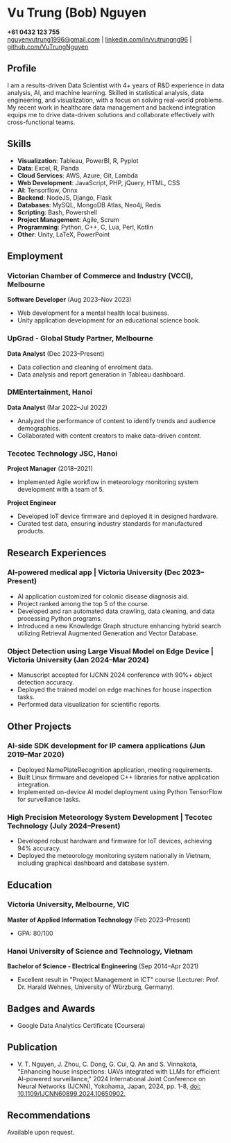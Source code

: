 # Vu Trung (Bob) Nguyen

**+61 0432 123 755**  
[nguyenvutrung1996@gmail.com](mailto:nguyenvutrung1996@gmail.com) | [linkedin.com/in/vutrungng96](https://linkedin.com/in/vutrungng96) | [github.com/VuTrungNguyen](https://github.com/VuTrungNguyen)

## Profile

I am a results-driven Data Scientist with 4+ years of R&D experience in data analysis, AI, and machine learning. Skilled in statistical analysis, data engineering, and visualization, with a focus on solving real-world problems. My recent work in healthcare data management and backend integration equips me to drive data-driven solutions and collaborate effectively with cross-functional teams.

## Skills

- **Visualization**: Tableau, PowerBI, R, Pyplot  
- **Data**: Excel, R, Panda  
- **Cloud Services**: AWS, Azure, Git, Lambda  
- **Web Development**: JavaScript, PHP, jQuery, HTML, CSS  
- **AI**: Tensorflow, Onnx  
- **Backend**: NodeJS, Django, Flask
- **Databases**: MySQL, MongoDB Atlas, Neo4j, Redis  
- **Scripting**: Bash, Powershell  
- **Project Management**: Agile, Scrum  
- **Programming**: Python, C++, C, Lua, Perl, Kotlin  
- **Other**: Unity, LaTeX, PowerPoint

## Employment

### Victorian Chamber of Commerce and Industry (VCCI), Melbourne

**Software Developer** (Aug 2023–Nov 2023)  

- Web development for a mental health local business.  
- Unity application development for an educational science book.

### UpGrad - Global Study Partner, Melbourne

**Data Analyst** (Dec 2023–Present)  

- Data collection and cleaning of enrolment data.  
- Data analysis and report generation in Tableau dashboard.

### DMEntertainment, Hanoi

**Data Analyst** (Mar 2022–Jul 2022)  

- Analyzed the performance of content to identify trends and audience demographics.  
- Collaborated with content creators to make data-driven content.

### Tecotec Technology JSC, Hanoi  

**Project Manager** (2018–2021)  

- Implemented Agile workflow in meteorology monitoring system development with a team of 5.  

**Project Engineer**  

- Developed IoT device firmware and deployed it in designed hardware.  
- Curated test data, ensuring industry standards for manufactured products.

## Research Experiences

### AI-powered medical app | Victoria University (Dec 2023–Present)  

- AI application customized for colonic disease diagnosis aid.  
- Project ranked among the top 5 of the course.  
- Developed and ran automated data crawling, data cleaning, and data processing Python programs.  
- Introduced a new Knowledge Graph structure enhancing hybrid search utilizing Retrieval Augmented Generation and Vector Database.

### Object Detection using Large Visual Model on Edge Device | Victoria University (Jan 2024–Mar 2024)

- Manuscript accepted for IJCNN 2024 conference with 90%+ object detection accuracy.  
- Deployed the trained model on edge machines for house inspection tasks.  
- Performed data visualization for scientific reports.

## Other Projects

### AI-side SDK development for IP camera applications (Jun 2019–Mar 2020)

- Deployed NamePlateRecognition application, meeting requirements.  
- Built Linux firmware and developed C++ libraries for native application integration.  
- Implemented on-device AI model deployment using Python TensorFlow for surveillance tasks.

### High Precision Meteorology System Development | Tecotec Technology (July 2024–Present)

- Developed robust hardware and firmware for IoT devices, achieving 94% accuracy.  
- Deployed the meteorology monitoring system nationally in Vietnam, including graphical dashboard and database system.

## Education

### Victoria University, Melbourne, VIC

**Master of Applied Information Technology** (Feb 2023–Present)

- GPA: 80/100  

### Hanoi University of Science and Technology, Vietnam

**Bachelor of Science - Electrical Engineering** (Sep 2014–Apr 2021)

- Excellent result in "Project Management in ICT" course (Lecturer: Prof. Dr. Harald Wehnes, University of Würzburg, Germany).  

## Badges and Awards

- Google Data Analytics Certificate (Coursera)  

## Publication

- V. T. Nguyen, J. Zhou, C. Dong, G. Cui, Q. An and S. Vinnakota, "Enhancing house inspections: UAVs integrated with LLMs for efficient AI-powered surveillance," 2024 International Joint Conference on Neural Networks (IJCNN), Yokohama, Japan, 2024, pp. 1-8, [doi: 10.1109/IJCNN60899.2024.10650902.](https://doi.org/10.1109/IJCNN60899.2024.10650902)

## Recommendations

Available upon request.
